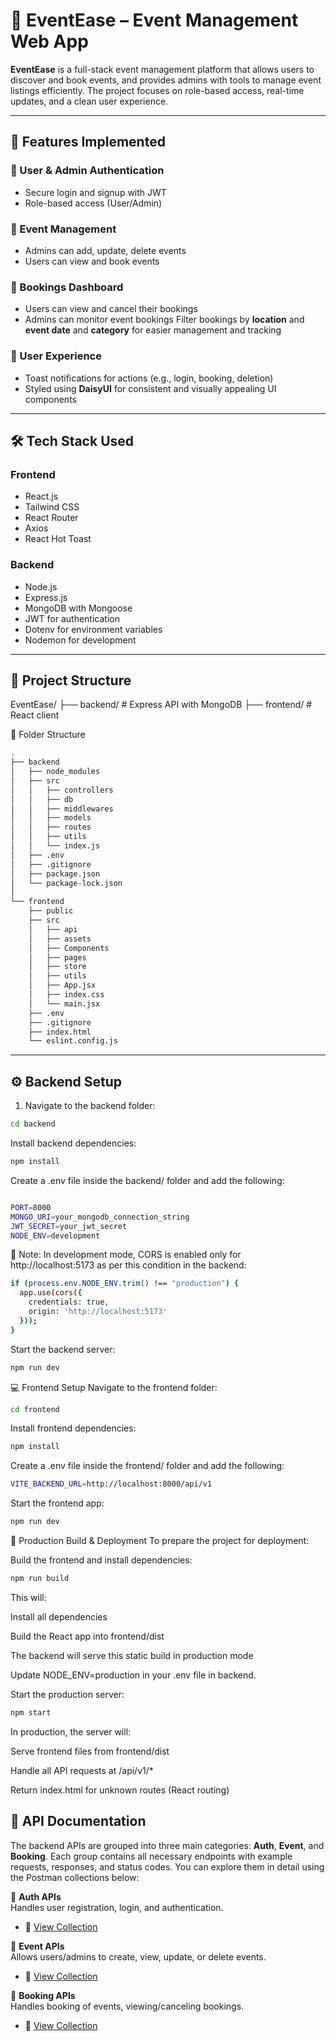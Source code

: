 # 🎉 EventEase – Event Management Web App

**EventEase** is a full-stack event management platform that allows users to discover and book events, and provides admins with tools to manage event listings efficiently. The project focuses on role-based access, real-time updates, and a clean user experience.

---

## 🚀 Features Implemented

### 👤 User & Admin Authentication
- Secure login and signup with JWT
- Role-based access (User/Admin)

### 📅 Event Management
- Admins can add, update, delete events
- Users can view and book events

### 📄 Bookings Dashboard
- Users can view and cancel their bookings
- Admins can monitor event bookings
Filter bookings by **location** and **event date** and **category** for easier management and tracking

### 🔔 User Experience
- Toast notifications for actions (e.g., login, booking, deletion)
- Styled using **DaisyUI** for consistent and visually appealing UI components

---

## 🛠 Tech Stack Used

### Frontend
- React.js
- Tailwind CSS
- React Router
- Axios
- React Hot Toast

### Backend
- Node.js
- Express.js
- MongoDB with Mongoose
- JWT for authentication
- Dotenv for environment variables
- Nodemon for development

---

## 📂 Project Structure

EventEase/
├── backend/ # Express API with MongoDB
├── frontend/ # React client


📁 Folder Structure

```bash
.
├── backend
│   ├── node_modules
│   ├── src
│   │   ├── controllers
│   │   ├── db
│   │   ├── middlewares
│   │   ├── models
│   │   ├── routes
│   │   ├── utils
│   │   └── index.js
│   ├── .env
│   ├── .gitignore
│   ├── package.json
│   └── package-lock.json
│
└── frontend
    ├── public
    ├── src
    │   ├── api
    │   ├── assets
    │   ├── Components
    │   ├── pages
    │   ├── store
    │   ├── utils
    │   ├── App.jsx
    │   ├── index.css
    │   └── main.jsx
    ├── .env
    ├── .gitignore
    ├── index.html
    └── eslint.config.js

```

---

## ⚙️ Backend Setup

1. Navigate to the backend folder:

```bash
cd backend
```

Install backend dependencies:

```bash
npm install

```

Create a .env file inside the backend/ folder and add the following:

```bash

PORT=8000
MONGO_URI=your_mongodb_connection_string
JWT_SECRET=your_jwt_secret
NODE_ENV=development
```

🔐 Note: In development mode, CORS is enabled only for http://localhost:5173 as per this condition in the backend:
```bash
if (process.env.NODE_ENV.trim() !== "production") {
  app.use(cors({
    credentials: true,
    origin: 'http://localhost:5173'
  }));
}

```

Start the backend server:

```bash
npm run dev
```

💻 Frontend Setup
Navigate to the frontend folder:

```bash
cd frontend
```
Install frontend dependencies:

```bash
npm install
```

Create a .env file inside the frontend/ folder and add the following:

```bash
VITE_BACKEND_URL=http://localhost:8000/api/v1
```

Start the frontend app:

```bash
npm run dev
```


🚀 Production Build & Deployment
To prepare the project for deployment:

Build the frontend and install dependencies:

```bash
npm run build
```
This will:

Install all dependencies

Build the React app into frontend/dist

The backend will serve this static build in production mode

Update NODE_ENV=production in your .env file in backend.

Start the production server:

```bash
npm start
```
In production, the server will:

Serve frontend files from frontend/dist

Handle all API requests at /api/v1/*

Return index.html for unknown routes (React routing)



## 📩 API Documentation

The backend APIs are grouped into three main categories: **Auth**, **Event**, and **Booking**. Each group contains all necessary endpoints with example requests, responses, and status codes. You can explore them in detail using the Postman collections below:

🔐 **Auth APIs**  
Handles user registration, login, and authentication.
- 🔗 [View Collection](https://www.postman.com/gauravsharma1711/workspace/eventease/collection/36921467-d2b6485d-4c74-4ecd-b976-d921b0304ced)

📅 **Event APIs**  
Allows users/admins to create, view, update, or delete events.
- 🔗 [View Collection](https://www.postman.com/gauravsharma1711/workspace/eventease/collection/36921467-85b8fd8d-e9c9-40b1-b065-fd51245032c2)

📝 **Booking APIs**  
Handles booking of events, viewing/canceling bookings.
- 🔗 [View Collection](https://www.postman.com/gauravsharma1711/workspace/eventease/collection/36921467-38fad699-fef1-4be4-b468-018b69cc059e)

> ```